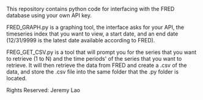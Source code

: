 This repository contains python code for interfacing with the FRED database using your own API key.  

FRED_GRAPH.py is a graphing tool, the interface asks for your API, the timeseries index that you want to view, a start date, and an end date (12/31/9999 is the latest date available according to FRED).   

FREG_GET_CSV.py is a tool that will prompt you for the series that you want to retrieve (1 to N) and the time periods' of the series that you want to retrieve.  It will then retrieve the data from FRED and create a .csv of the data, and store the .csv file into the same folder that the .py folder is located. 


Rights Reserved: Jeremy Lao
